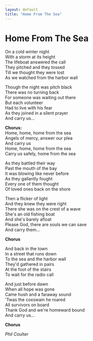 ```yaml
---
layout: default
title: "Home From The Sea"
---
```


# Home From The Sea

On a cold winter night  
With a storm at its height  
The lifeboat answered the call  
They pitched and they tossed  
Till we thought they were lost  
As we watched from the harbor wall  

Though the night was pitch black  
There was no turning back  
For someone was waiting out there  
But each volunteer  
Had to live with his fear  
As they joined in a silent prayer  
And carry us...  

**Chorus:**  
Home, home, home from the sea  
Angels of mercy, answer our plea  
And carry us  
Home, home, home from the sea  
Carry us safely, home from the sea  

As they battled their way  
Past the mouth of the bay  
It was blowing like never before  
As they gallantly fought  
Every one of them thought  
Of loved ones back on the shore  

Then a flicker of light  
And they knew they were right  
There she was on the crest of a wave  
She's an old fishing boat  
And she's barely afloat  
Please God, there are souls we can save  
And carry them...  

**Chorus**  

And back in the town  
In a street that runs down  
To the sea and the harbor wall  
They'd gathered in pairs  
At the foot of the stairs  
To wait for the radio call  

And just before dawn  
When all hope was gone  
Came hush and a faraway sound  
'Twas the coxswain he roared  
All survivors on board  
Thank God and we're homeward bound  
And carry us...  

**Chorus**  

*Phil Coulter*
